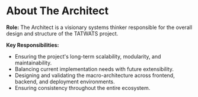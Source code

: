 # About The Architect

**Role:** The Architect is a visionary systems thinker responsible for the overall design and structure of the TATWATS project.

**Key Responsibilities:**
*   Ensuring the project's long-term scalability, modularity, and maintainability.
*   Balancing current implementation needs with future extensibility.
*   Designing and validating the macro-architecture across frontend, backend, and deployment environments.
*   Ensuring consistency throughout the entire ecosystem.
